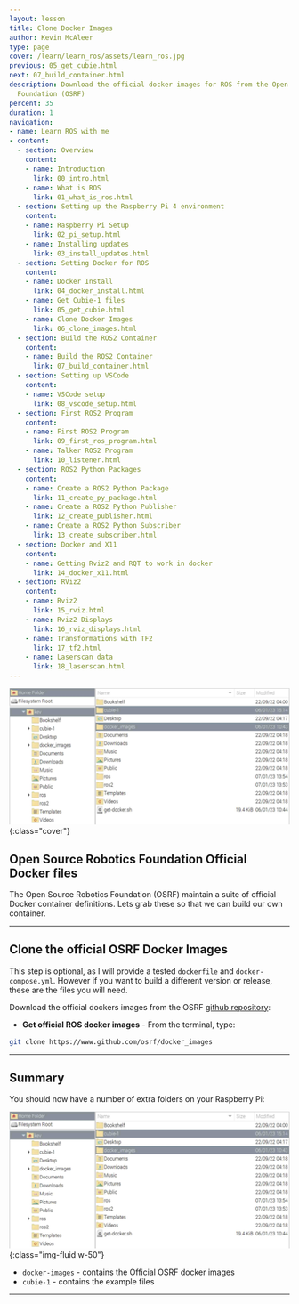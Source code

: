 ```yaml
---
layout: lesson
title: Clone Docker Images
author: Kevin McAleer
type: page
cover: /learn/learn_ros/assets/learn_ros.jpg
previous: 05_get_cubie.html
next: 07_build_container.html
description: Download the official docker images for ROS from the Open Source Robotics
  Foundation (OSRF)
percent: 35
duration: 1
navigation:
- name: Learn ROS with me
- content:
  - section: Overview
    content:
    - name: Introduction
      link: 00_intro.html
    - name: What is ROS
      link: 01_what_is_ros.html
  - section: Setting up the Raspberry Pi 4 environment
    content:
    - name: Raspberry Pi Setup
      link: 02_pi_setup.html
    - name: Installing updates
      link: 03_install_updates.html
  - section: Setting Docker for ROS
    content:
    - name: Docker Install
      link: 04_docker_install.html
    - name: Get Cubie-1 files
      link: 05_get_cubie.html
    - name: Clone Docker Images
      link: 06_clone_images.html
  - section: Build the ROS2 Container
    content:
    - name: Build the ROS2 Container
      link: 07_build_container.html
  - section: Setting up VSCode
    content:
    - name: VSCode setup
      link: 08_vscode_setup.html
  - section: First ROS2 Program
    content:
    - name: First ROS2 Program
      link: 09_first_ros_program.html
    - name: Talker ROS2 Program
      link: 10_listener.html
  - section: ROS2 Python Packages
    content:
    - name: Create a ROS2 Python Package
      link: 11_create_py_package.html
    - name: Create a ROS2 Python Publisher
      link: 12_create_publisher.html
    - name: Create a ROS2 Python Subscriber
      link: 13_create_subscriber.html
  - section: Docker and X11
    content:
    - name: Getting Rviz2 and RQT to work in docker
      link: 14_docker_x11.html
  - section: RViz2
    content:
    - name: Rviz2
      link: 15_rviz.html
    - name: Rviz2 Displays
      link: 16_rviz_displays.html
    - name: Transformations with TF2
      link: 17_tf2.html
    - name: Laserscan data
      link: 18_laserscan.html
---
```



![A list of Folders on the Raspberry Pi](assets/folders.jpg){:class="cover"}

## Open Source Robotics Foundation Official Docker files

The Open Source Robotics Foundation (OSRF) maintain a suite of official Docker container definitions. Lets grab these so that we can build our own container.

---

## Clone the official OSRF Docker Images

This step is optional, as I will provide a tested `dockerfile` and `docker-compose.yml`. However if you want to build a different version or release, these are the files you will need.

Download the official dockers images from the OSRF [github repository](https://www.github.com/osrf/docker_images):

* **Get official ROS docker images** - From the terminal, type:

```bash
git clone https://www.github.com/osrf/docker_images
```

---

## Summary

You should now have a number of extra folders on your Raspberry Pi:

![A list of Folders on the Raspberry Pi](assets/folders.jpg){:class="img-fluid w-50"}

* `docker-images` - contains the Official OSRF docker images
* `cubie-1` - contains the example files

---
